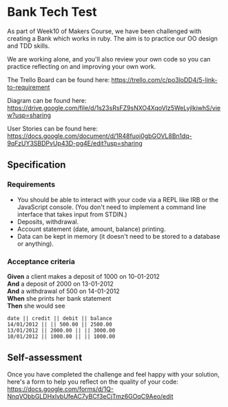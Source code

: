 # Bank Tech Test

As part of Week10 of Makers Course, we have been challenged with creating a Bank which works in ruby. The aim is to practice our OO design and TDD skills.

We are working alone, and you'll also review your own code so you can practice reflecting on and improving your own work.

The Trello Board can be found here:
https://trello.com/c/po3loDD4/5-link-to-requirement

Diagram can be found here:
https://drive.google.com/file/d/1s23sRsFZ9sNXO4XqoVIz5WeLyjlkiwhS/view?usp=sharing

User Stories can be found here:
https://docs.google.com/document/d/1R48fuoj0gbGOVL8Bn1dq-9qFzUY3SBDPvUp43D-pg4E/edit?usp=sharing

## Specification

### Requirements

* You should be able to interact with your code via a REPL like IRB or the JavaScript console.  (You don't need to implement a command line interface that takes input from STDIN.)
* Deposits, withdrawal.
* Account statement (date, amount, balance) printing.
* Data can be kept in memory (it doesn't need to be stored to a database or anything).

### Acceptance criteria

**Given** a client makes a deposit of 1000 on 10-01-2012  
**And** a deposit of 2000 on 13-01-2012  
**And** a withdrawal of 500 on 14-01-2012  
**When** she prints her bank statement  
**Then** she would see

```
date || credit || debit || balance
14/01/2012 || || 500.00 || 2500.00
13/01/2012 || 2000.00 || || 3000.00
10/01/2012 || 1000.00 || || 1000.00
```

## Self-assessment

Once you have completed the challenge and feel happy with your solution, here's a form to help you reflect on the quality of your code: https://docs.google.com/forms/d/1Q-NnqVObbGLDHxlvbUfeAC7yBCf3eCjTmz6GOqC9Aeo/edit